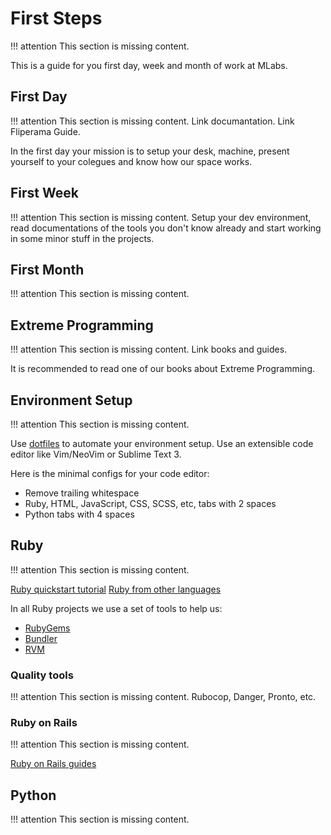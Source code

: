# First Steps

!!! attention
    This section is missing content.

This is a guide for you first day, week and month of work at MLabs.

## First Day

!!! attention
    This section is missing content. Link documantation. Link Fliperama Guide.

In the first day your mission is to setup your desk, machine, present yourself to your colegues and know how our space
works.

## First Week

!!! attention
    This section is missing content. Setup your dev environment, read documentations of the tools you don't know already and start working in some minor stuff in the projects.

## First Month

!!! attention
    This section is missing content.

## Extreme Programming

!!! attention
    This section is missing content. Link books and guides.

It is recommended to read one of our books about Extreme Programming.

## Environment Setup

!!! attention
    This section is missing content.

Use [dotfiles](https://github.com/alfakini/dotfiles) to automate your
environment setup. Use an extensible code editor like Vim/NeoVim or
Sublime Text 3.

Here is the minimal configs for your code editor:

* Remove trailing whitespace
* Ruby, HTML, JavaScript, CSS, SCSS, etc, tabs with 2 spaces
* Python tabs with 4 spaces

## Ruby

!!! attention
    This section is missing content.

[Ruby quickstart tutorial](https://www.ruby-lang.org/en/documentation/quickstart)
[Ruby from other languages](https://www.ruby-lang.org/en/documentation/ruby-from-other-languages)

In all Ruby projects we use a set of tools to help us:

* [RubyGems](http://guides.rubygems.org)
* [Bundler](http://bundler.io)
* [RVM](https://rvm.io)

### Quality tools

!!! attention
    This section is missing content. Rubocop, Danger, Pronto, etc.

### Ruby on Rails

!!! attention
    This section is missing content.

[Ruby on Rails guides](http://guides.rubyonrails.org)

## Python

!!! attention
    This section is missing content.
